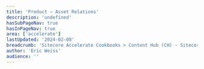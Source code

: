 ```yaml
---
title: 'Product – Asset Relations'
description: 'undefined'
hasSubPageNav: true
hasInPageNav: true
area: ['accelerate']
lastUpdated: '2024-02-08'
breadcrumb: 'Sitecore Accelerate Cookbooks > Content Hub (CH) - Sitecore Recipes > CH Implementation > CH Configuration > Product Content Management (PCM)'
author: 'Eric Weiss'
audience: ''
---
```


